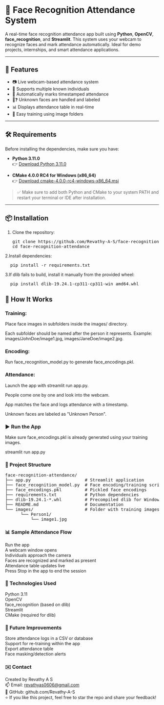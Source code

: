 # 🧠 Face Recognition Attendance System

A real-time face recognition attendance app built using **Python**, **OpenCV**, **face_recognition**, and **Streamlit**. This system uses your webcam to recognize faces and mark attendance automatically. Ideal for demo projects, internships, and smart attendance applications.

---

## 🚀 Features

- 📷 Live webcam-based attendance system
- 👥 Supports multiple known individuals
- 📅 Automatically marks timestamped attendance
- 🧑❓ Unknown faces are handled and labeled
- 📊 Displays attendance table in real-time
- 💾 Easy training using image folders

---

## 🛠 Requirements

Before installing the dependencies, make sure you have:

- **Python 3.11.0**  
  👉 [Download Python 3.11.0](https://www.python.org/downloads/release/python-3110/)

- **CMake 4.0.0 RC4 for Windows (x86_64)**  
  👉 [Download cmake-4.0.0-rc4-windows-x86_64.msi](https://github.com/Kitware/CMake/releases/tag/v4.0.0-rc4)

> ✅ Make sure to add both Python and CMake to your system PATH and restart your terminal or IDE after installation.

---

## 📦 Installation

1. Clone the repository:
   <pre>
   git clone https://github.com/Revathy-A-S/face-recognition-attendance.git  
   cd face-recognition-attendance
   </pre>
2.Install dependencies:  
<pre>
  pip install -r requirements.txt
</pre>
3.If dlib fails to build, install it manually from the provided wheel:  
<pre>
  pip install dlib-19.24.1-cp311-cp311-win_amd64.whl
</pre>
## 🧠 How It Works
### Training:

Place face images in subfolders inside the images/ directory.

Each subfolder should be named after the person it represents.
Example: images/JohnDoe/image1.jpg, images/JaneDoe/image2.jpg.

### Encoding:

Run face_recognition_model.py to generate face_encodings.pkl.

### Attendance:

Launch the app with streamlit run app.py.

People come one by one and look into the webcam.

App matches the face and logs attendance with a timestamp.

Unknown faces are labeled as "Unknown Person".

### ▶️ Run the App
Make sure face_encodings.pkl is already generated using your training images.

  streamlit run app.py

### 📂 Project Structure  
<pre>
face-recognition-attendance/  
├── app.py                     # Streamlit application  
├── face_recognition_model.py  # Face encoding/training script  
├── face_encodings.pkl         # Pickled face encodings  
├── requirements.txt           # Python dependencies  
├── dlib-19.24.1-*.whl         # Precompiled dlib for Windows  
├── README.md                  # Documentation  
└── images/                    # Folder with training images  
      └── Person1/  
          └── image1.jpg  
</pre>

### 📊 Sample Attendance Flow

Run the app  
A webcam window opens  
Individuals approach the camera  
Faces are recognized and marked as present  
Attendance table updates live  
Press Stop in the app to end the session  


### 🧰 Technologies Used

Python 3.11  
OpenCV  
face_recognition (based on dlib)  
Streamlit  
CMake (required for dlib)  

### 🧪 Future Improvements

Store attendance logs in a CSV or database  
Support for re-training within the app  
Export attendance table  
Face masking/detection alerts  

### ✉️ Contact
Created by Revathy A S  
📫 Email: revathyas0606@gmail.com  
🔗 GitHub: github.com/Revathy-A-S  
⭐ If you like this project, feel free to star the repo and share your feedback!  
